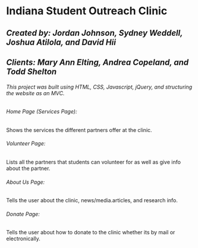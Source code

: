 # **Indiana Student Outreach Clinic**

## ***Created by: Jordan Johnson, Sydney Weddell, Joshua Atilola, and David Hii***

## ***Clients: Mary Ann Elting, Andrea Copeland, and Todd Shelton***

###### This project was built using HTML, CSS, Javascript, jQuery, and structuring the website as an MVC.

###### Home Page (Services Page):
Shows the services the different partners offer at the clinic.

###### Volunteer Page:
Lists all the partners that students can volunteer for as well as give info about the partner.

###### About Us Page:
Tells the user about the clinic, news/media.articles, and research info.

###### Donate Page:
Tells the user about how to donate to the clinic whether its by mail or electronically.
